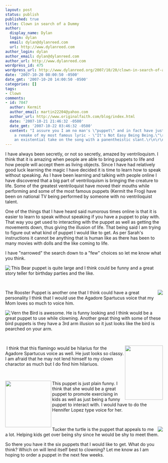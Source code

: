 ```yaml
---
layout: post
status: publish
published: true
title: Clown in search of a Dummy
author:
  display_name: Dylan
  login: dylan
  email: dylan@dylanreed.com
  url: http://www.dylanreed.com
author_login: dylan
author_email: dylan@dylanreed.com
author_url: http://www.dylanreed.com
wordpress_id: 475
wordpress_url: http://www.dylanreed.org/2007/10/20/clown-in-search-of-a-dummy/
date: '2007-10-20 08:00:50 -0500'
date_gmt: '2007-10-20 14:00:50 -0500'
categories: []
tags:
- Clown
comments:
- id: 7847
  author: Kermit
  author_email: martin22204@yahoo.com
  author_url: http://www.originalfaith.com/blog/index.html
  date: '2007-10-21 21:46:32 -0500'
  date_gmt: '2007-10-22 03:46:32 -0500'
  content: "I assure you I am no man's \"puppet\" and in fact have just come out with
    a remake of my most famous lyric - \"It's Not Easy Being Being.\"\r\n\r\nIt's
    an existential take on the song with a panentheistic slant.\r\n\r\nYours truly,\r\nKermit"
---
```

<p>I have always been secretly, or not so secretly, amazed by ventriloquism. I think that it is amazing when people are able to bring puppets to life and how people will accept them as living objects. Since I have had relatively good luck learning the magic I have decided it is time to learn how to speak without speaking. As I have been learning and talking with people online I have discovered that a big part of ventriloquism is bringing the creature to life. Some of the greatest ventriloquist have moved their mouths while performing and some of the most famous puppets (Kermit the Frog) have been on national TV being performed by someone with no ventriloquist talent.</p>
<p>One of the things that I have heard said numorous times online is that it is easier to learn to speak without speaking if you have a puppet to play with. That way you get used to interacting with the puppet as well as getting the movements down, thus giving the illusion of life. That being said I am trying to figure out what kind of puppet I would like to get. As per Sarah's instructions it cannot be anything that is human like as there has been to many movies with dolls and the like coming to life. </p>
<p>I have "narrowed" the search down to a "few" choices so let me know what you think.</p>
<p><img src="http://www.axtell.com/backwoods/bear.jpg" align="left"/> This Bear puppet is quite large and I think could be funny and a great story teller for birthday parties and the like.</p>
<p>&nbsp;</p>
<p><img src="http://www.axtell.com/rooster.jpg" align="right"/> The Rooster Puppet is another one that I think could have a great personality I think that I would use the Agadore Spartucus voice that my Mom loves so much to voice him.</p>
<p><img src="http://www.axtell.com/verncu.jpg" align="left"/> Vern the Bird is awesome. He is funny looking and I think would be a great puppet to use while clowning. Another great thing with some of these bird puppets is they have a 3rd arm illusion so it just looks like the bird is pearched on your arm.</p>
<p>&nbsp;</p>
<p><img height="174" src="http://www.axtell.com/big_images/flamingo.jpg" width="121" align="right"/></p>
<p>&nbsp;I think that this flamingo would be hilarius for the Agadore Spartucus voice as well. He just looks so classy. I am afraid that he may not lend himself to my clown charactor as much but I do find him hilariuos.</p>
<p>&nbsp;</p>
<p><img height="149" src="http://www.axtell.com/hippogirlsteve2.jpg" width="147" align="left"/> This puppet is just plain funny. I think that she would be a great puppet to promote exercising in kids as well as just being a funny puppet to interact with. I would have to do the Hennifer Lopez type voice for her.</p>
<p>&nbsp;</p>
<p><img src="http://www.axtell.com/turtleanim.gif" align="right"/> Tucker the turtle is the puppet that appeals to me a lot. Helping kids get over being shy since he would be shy to meet them. </p>
<p>So there you have it the six puppets that I would like to get. What do you think? Which on will lend itself best to clowning? Let me know as I am hoping to order a puppet in the next few weeks.</p></p>
